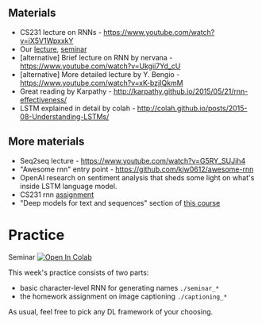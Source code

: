 ## Materials
* CS231 lecture on RNNs - https://www.youtube.com/watch?v=iX5V1WpxxkY
* Our [lecture](https://yadi.sk/i/XHmT5hO53GcCKV), [seminar](https://yadi.sk/i/19twHESN3GcGKQ)
* [alternative] Brief lecture on RNN by nervana - https://www.youtube.com/watch?v=Ukgii7Yd_cU
* [alternative] More detailed lecture by Y. Bengio - https://www.youtube.com/watch?v=xK-bzjIQkmM
* Great reading by Karpathy - http://karpathy.github.io/2015/05/21/rnn-effectiveness/
* LSTM explained in detail by colah - http://colah.github.io/posts/2015-08-Understanding-LSTMs/

## More materials
* Seq2seq lecture - https://www.youtube.com/watch?v=G5RY_SUJih4
* "Awesome rnn" entry point - https://github.com/kjw0612/awesome-rnn
* OpenAI research on sentiment analysis that sheds some light on what's inside LSTM language model.
* CS231 rnn [assignment](http://cs231n.github.io/assignments2016/assignment3/)
* "Deep models for text and sequences" section of [this course](https://www.udacity.com/course/deep-learning--ud730)

# Practice

Seminar [![Open In Colab](https://colab.research.google.com/assets/colab-badge.svg)](https://colab.research.google.com/github/yandexdataschool/Practical_DL/blob/fall19/week06_rnn/seminar_pytorch.ipynb)

This week's practice consists of two parts:
* basic character-level RNN for generating names `./seminar_*`
* the homework assignment on image captioning `./captioning_*`

As usual, feel free to pick any DL framework of your choosing.
